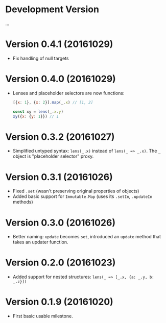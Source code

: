# Development Version

...

# Version 0.4.1 (20161029)

- Fix handling of null targets

# Version 0.4.0 (20161029)

- Lenses and placeholder selectors are now functions:

  ```javascript
  [{x: 1}, {x: 2}].map(_.x) // [1, 2]

  const xy = lens(_.x.y)
  xy({x: {y: 1}}) // 1
  ```
  
# Version 0.3.2 (20161027)

- Simplified untyped syntax: `lens(_.x)` instead of `lens(_ => _.x)`. The `_` object is "placeholder selector" proxy.
 
# Version 0.3.1 (20161026)

- Fixed `.set` (wasn't preserving original properties of objects)
- Added basic support for `Immutable.Map` (uses its `.setIn`, `.updateIn` methods)
 
# Version 0.3.0 (20161026)

- Better naming: `update` becomes `set`, introduced an `update` method that takes an updater function.
 
# Version 0.2.0 (20161023)
  
- Added support for nested structures: `lens(_ => [_.x, {a: _.y, b: _.z}])`

# Version 0.1.9 (20161020)

- First basic usable milestone.